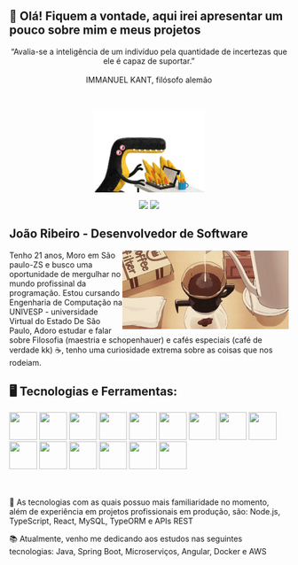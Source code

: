 ## 👋 Olá! Fiquem a vontade, aqui irei apresentar um pouco sobre mim e meus projetos
<p align="center">
 “Avalia-se a inteligência de um indivíduo pela quantidade de incertezas que ele é capaz de suportar.”
 </br>
 </br>
   IMMANUEL KANT, filósofo alemão
</p>

</br>

<p align="center">
  <img src="/giff/horror-fire.gif" align="center" >
</p>

<div align="center">
<a href="https://instagram.com/v_ribeiro_v?utm_source=qr&igshid=NGExMmI2YTkyZg%3D%3D" target="_blank"><img src="https://img.shields.io/badge/-Instagram-%23E4405F?style=for-the-badge&logo=instagram&logoColor=white" target="_blank"  ></a>
<a href="https://www.linkedin.com/in/joao-vribeiro/" target="_blank"><img src="https://img.shields.io/badge/-LinkedIn-%230077B5?style=for-the-badge&logo=linkedin&logoColor=white" target="_blank"></a>   
</div>

## João Ribeiro - Desenvolvedor de Software




<img align="right" alt="Code Girl image" src="/giff/coffee.gif"  width="300px"/>
 
Tenho 21 anos, Moro em São paulo-ZS e busco uma oportunidade de mergulhar no mundo profissinal da programação. Estou cursando Engenharia de Computação na UNIVESP - universidade Virtual do Estado De São Paulo, Adoro estudar e falar sobre Filosofia (maestria e schopenhauer) e cafés especiais (café de verdade kk) ☕, tenho uma curiosidade extrema sobre as coisas que nos rodeiam.

  


## 🖥️ Tecnologias e Ferramentas:

<div display="inline-block">

<img src="https://cdn.jsdelivr.net/gh/devicons/devicon/icons/java/java-original.svg" width="50" height="50"/> 
<img src="https://cdn.jsdelivr.net/gh/devicons/devicon@latest/icons/typescript/typescript-original.svg" width="50" height="50"/>   
<img src="https://cdn.jsdelivr.net/gh/devicons/devicon/icons/javascript/javascript-plain.svg"  width="50" height="50"/>
<img src="https://cdn.jsdelivr.net/gh/devicons/devicon@latest/icons/react/react-original-wordmark.svg" width="50" height="50"/>        
<img src="https://cdn.jsdelivr.net/gh/devicons/devicon/icons/spring/spring-original-wordmark.svg" width="50" height="50"/>
<img src="https://cdn.jsdelivr.net/gh/devicons/devicon/icons/nodejs/nodejs-original-wordmark.svg" width="50" height="50"/>
<img src="https://cdn.jsdelivr.net/gh/devicons/devicon/icons/git/git-original.svg" width="50" height="50"/>
       
<img src="https://cdn.jsdelivr.net/gh/devicons/devicon/icons/postgresql/postgresql-original.svg"  width="50" height="50"/>
<img src="https://cdn.jsdelivr.net/gh/devicons/devicon/icons/mysql/mysql-original.svg" width="50" height="50"/>
<img src="https://cdn.jsdelivr.net/gh/devicons/devicon@latest/icons/jest/jest-plain.svg" width="50" height="50"/>
<img src="https://cdn.jsdelivr.net/gh/devicons/devicon@latest/icons/postman/postman-original.svg" width="50" height="50"/>
<img src="https://cdn.jsdelivr.net/gh/devicons/devicon@latest/icons/prisma/prisma-original-wordmark.svg" width="50" height="50"/>
<img src="https://cdn.jsdelivr.net/gh/devicons/devicon@latest/icons/sass/sass-original.svg" width="50" height="50"/>
<img src="https://cdn.jsdelivr.net/gh/devicons/devicon@latest/icons/swagger/swagger-original.svg" width="50" height="50"/>    
<img src="https://cdn.jsdelivr.net/gh/devicons/devicon/icons/linux/linux-original.svg" width="50" height="50"/>
</div>

</br>
</br>

<div display="inline-block">
 <p align="left">🤿 As tecnologias com as quais possuo mais familiaridade no momento, além de experiência em projetos profissionais em produção, são: Node.js, TypeScript, React, MySQL, TypeORM e APIs REST </p>
 <p align="left">📚 Atualmente, venho me dedicando aos estudos nas seguintes tecnologias: Java, Spring Boot, Microserviços, Angular, Docker e AWS </p>
<div>
 
 </br>
 </br>
 


